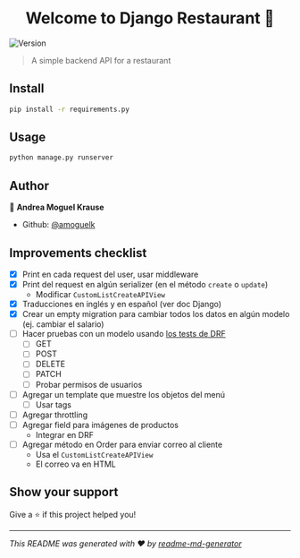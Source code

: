 <h1 align="center">Welcome to Django Restaurant 👋</h1>
<p>
  <img alt="Version" src="https://img.shields.io/badge/version-1.0-blue.svg?cacheSeconds=2592000" />
</p>

> A simple backend API for a restaurant

## Install

```sh
pip install -r requirements.py
```

## Usage

```sh
python manage.py runserver
```

## Author

👤 **Andrea Moguel Krause**

- Github: [@amoguelk](https://github.com/amoguelk)

## Improvements checklist

- [x] Print en cada request del user, usar middleware
- [x] Print del request en algún serializer (en el método `create` o `update`)
  - Modificar `CustomListCreateAPIView`
- [x] Traducciones en inglés y en español (ver doc Django)
- [x] Crear un empty migration para cambiar todos los datos en algún modelo (ej. cambiar el salario)
- [ ] Hacer pruebas con un modelo usando [los tests de DRF](https://www.django-rest-framework.org/api-guide/testing/)
  - [ ] GET
  - [ ] POST
  - [ ] DELETE
  - [ ] PATCH
  - [ ] Probar permisos de usuarios
- [ ] Agregar un template que muestre los objetos del menú
  - [ ] Usar tags
- [ ] Agregar throttling
- [ ] Agregar field para imágenes de productos
  - Integrar en DRF
- [ ] Agregar método en Order para enviar correo al cliente
  - Usa el `CustomListCreateAPIView`
  - El correo va en HTML

## Show your support

Give a ⭐️ if this project helped you!

---

_This README was generated with ❤️ by [readme-md-generator](https://github.com/kefranabg/readme-md-generator)_
